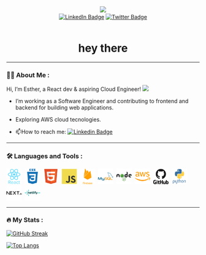 <div id="header" align="center">
  <img src="https://media3.giphy.com/media/v1.Y2lkPTc5MGI3NjExeGl0b253YWV4aWt1aHh4dWYyNDRxN2hwMWYzYzd1OTNxeWcwbzdscCZlcD12MV9pbnRlcm5hbF9naWZfYnlfaWQmY3Q9cw/0FIy4ImEiRcfVFqvJd/giphy.gif" width="100"/>
<div id="badges">
  <a href='https://www.linkedin.com/in/esther-orieji-8373b1274'><img src="https://img.shields.io/badge/LinkedIn-blue?style=for-the-badge&logo=linkedin&logoColor=white" alt="LinkedIn Badge"/></a>
  <a href=""><img src="https://img.shields.io/badge/X-red?style=for-the-badge" alt="Twitter Badge"/></a>
</div>
  <img src="https://komarev.com/ghpvc/?username=first-afk&style=flat-square&color=blue" alt=""/>

  <h1>
  hey there
</h1>
</div>

---

### :woman_technologist: About Me : 
Hi, I’m Esther, a React dev & aspiring Cloud Engineer! <img src="https://media.giphy.com/media/WUlplcMpOCEmTGBtBW/giphy.gif" width="30">

- I’m working as a Software Engineer and contributing to frontend and backend for building web applications.

- Exploring AWS cloud tecnologies.

- :mailbox:How to reach me: [![Linkedin Badge](https://img.shields.io/badge/-LinkedIn-blue?style=flat&logo=Linkedin&logoColor=white)](your-linkedin-url)

---

### :hammer_and_wrench: Languages and Tools :
<div>
  
  <img src="https://github.com/devicons/devicon/blob/master/icons/react/react-original-wordmark.svg" title="React" alt="React" width="40" height="40"/>&nbsp;
  <img src="https://github.com/devicons/devicon/blob/master/icons/css3/css3-plain-wordmark.svg"  title="CSS3" alt="CSS" width="40" height="40"/>&nbsp;
  <img src="https://github.com/devicons/devicon/blob/master/icons/html5/html5-original.svg" title="HTML5" alt="HTML" width="40" height="40"/>&nbsp;
  <img src="https://github.com/devicons/devicon/blob/master/icons/javascript/javascript-original.svg" title="JavaScript" alt="JavaScript" width="40" height="40"/>&nbsp;
  <img src="https://github.com/devicons/devicon/blob/master/icons/firebase/firebase-plain-wordmark.svg" title="Firebase" alt="Firebase" width="40" height="40"/>&nbsp;
  <img src="https://github.com/devicons/devicon/blob/master/icons/mysql/mysql-original-wordmark.svg" title="MySQL"  alt="MySQL" width="40" height="40"/>&nbsp;
  <img src="https://github.com/devicons/devicon/blob/master/icons/nodejs/nodejs-original-wordmark.svg" title="NodeJS" alt="NodeJS" width="40" height="40"/>&nbsp;
  <img src="https://github.com/devicons/devicon/blob/master/icons/amazonwebservices/amazonwebservices-plain-wordmark.svg" title="AWS" alt="AWS" width="40" height="40"/>&nbsp;
  <img src="https://github.com/devicons/devicon/blob/master/icons/github/github-original-wordmark.svg" title="Github" alt="Github" width="40" height="40"/>&nbsp;
  <img src="https://github.com/devicons/devicon/blob/master/icons/python/python-original-wordmark.svg" title="Python" alt="Python" width="40" height="40"/>&nbsp;
  <img src="https://github.com/devicons/devicon/blob/master/icons/nextjs/nextjs-original-wordmark.svg" title="NextJs" alt="NextJs" width="40" height="40"/>&nbsp;
  <img src="https://github.com/devicons/devicon/blob/master/icons/netlify/netlify-original-wordmark.svg" title="Netlify" alt="Netlify" width="40" height="40"/>&nbsp;
</div>

---

### :fire: My Stats :

[![GitHub Streak](http://github-readme-streak-stats.herokuapp.com?user=first-afk&theme=cobalt&hide_border=false&card_width=695)](https://git.io/streak-stats)

[![Top Langs](https://github-readme-stats.vercel.app/api/top-langs/?username=first-afk&layout=compact&theme=vision-friendly-dark)](https://github.com/anuraghazra/github-readme-stats)

